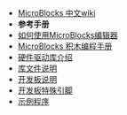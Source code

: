 <!-- docs/\_sidebar.md -->

<!-- - MicroBlocks 中文wiki -->
- [MicroBlocks 中文wiki](/)
- **参考手册**
- [如何使用MicroBlocks编辑器](用户手册.md)
- [MicroBlocks 积木编程手册](MicroBlocks%20积木编程手册.md)
- [硬件驱动库介绍](硬件驱动库.md)
- [库文件说明](库文件夹.md)
- [开发板说明](主板说明.md)
- [开发板特殊引脚](主板特殊引脚.md)
- [示例程序](示例程序.md)


 